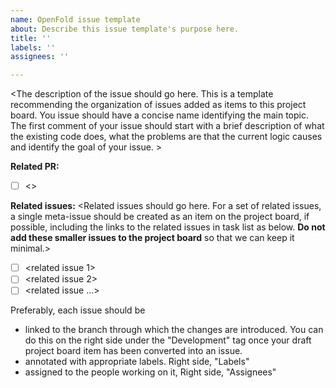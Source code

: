 ```yaml
---
name: OpenFold issue template
about: Describe this issue template's purpose here.
title: ''
labels: ''
assignees: ''

---
```


<The description of the issue should go here. This is a template recommending the organization of issues added as items to this project board. You issue should have a concise name identifying the main topic. The first comment of your issue should start with a brief description of what the existing code does, what the problems are that the current logic causes and identify the goal of your issue. >

**Related PR:**

- [ ] <>

**Related issues:**
<Related issues should go here. For a set of related issues, a single meta-issue should be created as an item on the project board, if possible, including the links to the related issues in task list as below. **Do not add these smaller issues to the project board** so that we can keep it minimal.>
- [ ] <related issue 1>
- [ ] <related issue 2>
- [ ] <related issue ...>

Preferably, each issue should be
- linked to the branch through which the changes are introduced. You can do this on the right side under the "Development" tag once your draft project board item has been converted into an issue.
- annotated with appropriate labels. Right side, "Labels"
- assigned to the people working on it, Right side, "Assignees"
